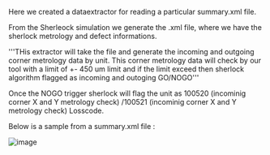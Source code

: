 Here we created a dataextractor for reading a particular summary.xml file. 

From the Sherleock simulation we generate the .xml file, where we have the sherlock metrology and defect informations.  

'''THis extractor will take the file and generate the incoming and outgoing corner metrology data by unit. This corner metrology data will check by our tool with a limit of +- 450 um limit 
and if the limit exceed then sherlock algorithm flagged as incoming and outoging GO/NOGO'''

Once the NOGO trigger sherlock will flag the unit as 100520 (incominig corner X and Y metrology check) /100521 (incominig corner X and Y metrology check) Losscode.

Below is a sample from a summary.xml file :

![image](https://github.com/user-attachments/assets/30a28821-59f4-4053-8b66-2cd00d32ca10)
